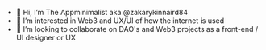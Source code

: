 - 👋 Hi, I’m The Appminimalist aka @zakarykinnaird84
- 👀 I’m interested in Web3 and UX/UI of how the internet is used
- 💞️ I’m looking to collaborate on DAO's and Web3 projects as a front-end / UI designer or UX

<!---
zakarykinnaird84/zakarykinnaird84 is a ✨ special ✨ repository because its `README.md` (this file) appears on your GitHub profile.
You can click the Preview link to take a look at your changes.
--->
